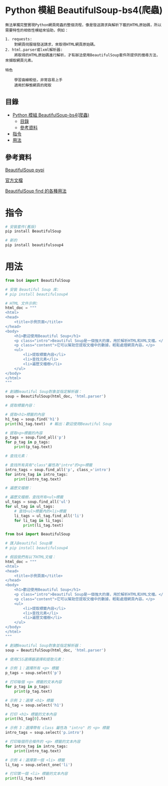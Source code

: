 # Python 模組 BeautifulSoup-bs4(爬蟲)

```
無法單獨完整實現Python網頁爬蟲的整個流程，像是發送請求與解析下載的HTML原始碼，所以需要特性的相依性模組來協助，例如：

1. requests:
    對網頁伺服端發送請求，來取得HTML網頁原始碼。
2. html.parser或lxml解析器:
    將取得的HTML原始碼進行解析，才有辦法使用BeautifulSoup套件所提供的搜尋方法，來擷取網頁元素。

特色

    學習曲線較低，非常容易上手
    適用於靜態網頁的爬取

```

## 目錄

- [Python 模組 BeautifulSoup-bs4(爬蟲)](#python-模組-beautifulsoup-bs4爬蟲)
  - [目錄](#目錄)
  - [參考資料](#參考資料)
- [指令](#指令)
- [用法](#用法)

## 參考資料

[BeautifulSoup pypi](https://pypi.org/project/BeautifulSoup/)

[官方文檔](https://www.crummy.com/software/BeautifulSoup/bs4/doc/#)

[BeautifulSoup find 的各種用法](http://python-learnnotebook.blogspot.com/2018/01/beautifulsoup-instructions.html)


# 指令

```bash
# 安裝套件(舊版)
pip install BeautifulSoup

# 新的
pip install beautifulsoup4
```

# 用法

```Python
from bs4 import BeautifulSoup

# 安裝 Beautiful Soup 库:
# pip install beautifulsoup4

# HTML 文件示例:
html_doc = """
<html>
<head>
    <title>示例页面</title>
</head>
<body>
    <h1>歡迎使用Beautiful Soup</h1>
    <p class="intro">Beautiful Soup是一個強大的庫，用於解析HTML和XML文檔。</p>
    <p class="content">它可以幫助您提取文檔中的數據，輕鬆處理網頁內容。</p>
    <ul>
        <li>提取標籤內容</li>
        <li>查找元素</li>
        <li>遍歷文檔樹</li>
    </ul>
</body>
</html>
"""

# 創建Beautiful Soup對象並指定解析器：
soup = BeautifulSoup(html_doc, 'html.parser')

# 提取標籤內容：

# 提取<h1>標籤的內容
h1_tag = soup.find('h1')
print(h1_tag.text)  # 輸出：歡迎使用Beautiful Soup

# 提取<p>標籤的內容
p_tags = soup.find_all('p')
for p_tag in p_tags:
    print(p_tag.text)

# 查找元素：

# 查找所有具有"class"屬性為"intro"的<p>標籤
intro_tags = soup.find_all('p', class_='intro')
for intro_tag in intro_tags:
    print(intro_tag.text)

# 遍歷文檔樹：

# 遍歷文檔樹，查找所有<ul>標籤
ul_tags = soup.find_all('ul')
for ul_tag in ul_tags:
    # 查找<ul>標籤內的<li>標籤
    li_tags = ul_tag.find_all('li')
    for li_tag in li_tags:
        print(li_tag.text)
```

```Python
from bs4 import BeautifulSoup

# 匯入Beautiful Soup庫
# pip install beautifulsoup4

# 假設我們有以下HTML文檔：
html_doc = """
<html>
<head>
    <title>示例頁面</title>
</head>
<body>
    <h1>歡迎使用Beautiful Soup</h1>
    <p class="intro">Beautiful Soup是一個強大的庫，用於解析HTML和XML文檔。</p>
    <p class="content">它可以幫助您提取文檔中的數據，輕鬆處理網頁內容。</p>
    <ul>
        <li>提取標籤內容</li>
        <li>查找元素</li>
        <li>遍歷文檔樹</li>
    </ul>
</body>
</html>
"""

# 創建Beautiful Soup對象並指定解析器：
soup = BeautifulSoup(html_doc, 'html.parser')

# 使用CSS選擇器選擇和提取元素：

# 示例 1：選擇所有 <p> 標籤
p_tags = soup.select('p')

# 打印每個 <p> 標籤的文本內容
for p_tag in p_tags:
    print(p_tag.text)

# 示例 2：選擇 <h1> 標籤
h1_tag = soup.select('h1')

# 打印 <h1> 標籤的文本內容
print(h1_tag[0].text)

# 示例 3：選擇帶有 class 屬性為 "intro" 的 <p> 標籤
intro_tags = soup.select('p.intro')

# 打印每個符合條件的 <p> 標籤的文本內容
for intro_tag in intro_tags:
    print(intro_tag.text)

# 示例 4：選擇第一個 <li> 標籤
li_tag = soup.select_one('li')

# 打印第一個 <li> 標籤的文本內容
print(li_tag.text)
```
